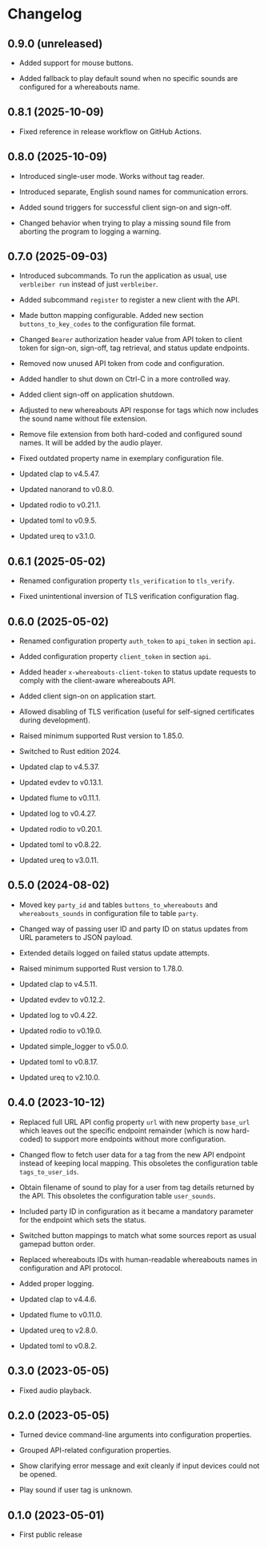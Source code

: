 # Changelog


## 0.9.0 (unreleased)

- Added support for mouse buttons.

- Added fallback to play default sound when no specific sounds are configured
  for a whereabouts name.


## 0.8.1 (2025-10-09)

- Fixed reference in release workflow on GitHub Actions.


## 0.8.0 (2025-10-09)

- Introduced single-user mode. Works without tag reader.

- Introduced separate, English sound names for communication errors.

- Added sound triggers for successful client sign-on and sign-off.

- Changed behavior when trying to play a missing sound file from aborting the
  program to logging a warning.


## 0.7.0 (2025-09-03)

- Introduced subcommands. To run the application as usual, use `verbleiber run`
  instead of just `verbleiber`.

- Added subcommand `register` to register a new client with the API.

- Made button mapping configurable. Added new section `buttons_to_key_codes` to
  the configuration file format.

- Changed `Bearer` authorization header value from API token to client token
  for sign-on, sign-off, tag retrieval, and status update endpoints.

- Removed now unused API token from code and configuration.

- Added handler to shut down on Ctrl-C in a more controlled way.

- Added client sign-off on application shutdown.

- Adjusted to new whereabouts API response for tags which now includes the
  sound name without file extension.

- Remove file extension from both hard-coded and configured sound names. It
  will be added by the audio player.

- Fixed outdated property name in exemplary configuration file.

- Updated clap to v4.5.47.

- Updated nanorand to v0.8.0.

- Updated rodio to v0.21.1.

- Updated toml to v0.9.5.

- Updated ureq to v3.1.0.


## 0.6.1 (2025-05-02)

- Renamed configuration property `tls_verification` to `tls_verify`.

- Fixed unintentional inversion of TLS verification configuration flag.


## 0.6.0 (2025-05-02)

- Renamed configuration property `auth_token` to `api_token` in section `api`.

- Added configuration property `client_token` in section `api`.

- Added header `x-whereabouts-client-token` to status update requests to comply
  with the client-aware whereabouts API.

- Added client sign-on on application start.

- Allowed disabling of TLS verification (useful for self-signed certificates
  during development).

- Raised minimum supported Rust version to 1.85.0.

- Switched to Rust edition 2024.

- Updated clap to v4.5.37.

- Updated evdev to v0.13.1.

- Updated flume to v0.11.1.

- Updated log to v0.4.27.

- Updated rodio to v0.20.1.

- Updated toml to v0.8.22.

- Updated ureq to v3.0.11.


## 0.5.0 (2024-08-02)

- Moved key `party_id` and tables `buttons_to_whereabouts` and
  `whereabouts_sounds` in configuration file to table `party`.

- Changed way of passing user ID and party ID on status updates from URL
  parameters to JSON payload.

- Extended details logged on failed status update attempts.

- Raised minimum supported Rust version to 1.78.0.

- Updated clap to v4.5.11.

- Updated evdev to v0.12.2.

- Updated log to v0.4.22.

- Updated rodio to v0.19.0.

- Updated simple_logger to v5.0.0.

- Updated toml to v0.8.17.

- Updated ureq to v2.10.0.


## 0.4.0 (2023-10-12)

- Replaced full URL API config property `url` with new property `base_url`
  which leaves out the specific endpoint remainder (which is now hard-coded) to
  support more endpoints without more configuration.

- Changed flow to fetch user data for a tag from the new API endpoint instead
  of keeping local mapping. This obsoletes the configuration table
  `tags_to_user_ids`.

- Obtain filename of sound to play for a user from tag details returned by the
  API. This obsoletes the configuration table `user_sounds`.

- Included party ID in configuration as it became a mandatory parameter for the
  endpoint which sets the status.

- Switched button mappings to match what some sources report as usual gamepad
  button order.

- Replaced whereabouts IDs with human-readable whereabouts names in
  configuration and API protocol.

- Added proper logging.

- Updated clap to v4.4.6.

- Updated flume to v0.11.0.

- Updated ureq to v2.8.0.

- Updated toml to v0.8.2.


## 0.3.0 (2023-05-05)

- Fixed audio playback.


## 0.2.0 (2023-05-05)

- Turned device command-line arguments into configuration properties.

- Grouped API-related configuration properties.

- Show clarifying error message and exit cleanly if input devices could not be
  opened.

- Play sound if user tag is unknown.


## 0.1.0 (2023-05-01)

- First public release
